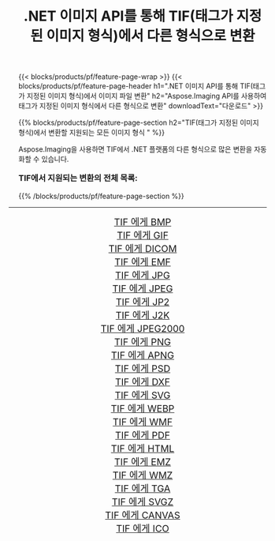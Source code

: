 ﻿---
title: .NET 이미지 API를 통해 TIF(태그가 지정된 이미지 형식)에서 다른 형식으로 변환 
weight: 3920
url: /ko/net/conversion/from/tif/ 
lang: ko
langdirlevel: 2
locales: zh-hans,ja,it,ru,de,es,fr,nl,id,lt,pl,pt,vi,tr,ko,zh-hant,ar,hi,th,sv,cs,uk,he
description: Aspose.Imaging을 사용하면 TIF(태그가 지정된 이미지 형식) 에서 다른 형식으로 쉽게 변환할 수 있습니다.
---

{{< blocks/products/pf/feature-page-wrap >}}
{{< blocks/products/pf/feature-page-header h1=".NET 이미지 API를 통해 TIF(태그가 지정된 이미지 형식)에서 이미지 파일 변환" h2="Aspose.Imaging API를 사용하여 태그가 지정된 이미지 형식에서 다른 형식으로 변환" downloadText="다운로드" >}}


{{% blocks/products/pf/feature-page-section  h2="TIF(태그가 지정된 이미지 형식)에서 변환할 지원되는 모든 이미지 형식 " %}}
<p align=justify>Aspose.Imaging을 사용하면 TIF에서 .NET 플랫폼의 다른 형식으로 많은 변환을 자동화할 수 있습니다.</p>
<h3 style="margin-top:16px;">
TIF에서 지원되는 변환의 전체 목록:
</h3>
{{% /blocks/products/pf/feature-page-section %}}
<div class="container-fluid productfamilypage bg-gray">
    <div class="convertypes bg-gray agp-content section">
        <div class="container">
		<hr style="margin-left:-20px;"/>
		<div class="row other-converters" style="gap: 10px;font-size: 19px;text-align:center;">
		    <div class='col-md-3 other-converter remove-lp remove-rp'><a href="/imaging/ko/net/conversion/tif-to-bmp/" style="padding:15px;">TIF 에게 BMP</a></div><div class='col-md-3 other-converter remove-lp remove-rp'><a href="/imaging/ko/net/conversion/tif-to-gif/" style="padding:15px;">TIF 에게 GIF</a></div><div class='col-md-3 other-converter remove-lp remove-rp'><a href="/imaging/ko/net/conversion/tif-to-dicom/" style="padding:15px;">TIF 에게 DICOM</a></div><div class='col-md-3 other-converter remove-lp remove-rp'><a href="/imaging/ko/net/conversion/tif-to-emf/" style="padding:15px;">TIF 에게 EMF</a></div><div class='col-md-3 other-converter remove-lp remove-rp'><a href="/imaging/ko/net/conversion/tif-to-jpg/" style="padding:15px;">TIF 에게 JPG</a></div><div class='col-md-3 other-converter remove-lp remove-rp'><a href="/imaging/ko/net/conversion/tif-to-jpeg/" style="padding:15px;">TIF 에게 JPEG</a></div><div class='col-md-3 other-converter remove-lp remove-rp'><a href="/imaging/ko/net/conversion/tif-to-jp2/" style="padding:15px;">TIF 에게 JP2</a></div><div class='col-md-3 other-converter remove-lp remove-rp'><a href="/imaging/ko/net/conversion/tif-to-j2k/" style="padding:15px;">TIF 에게 J2K</a></div><div class='col-md-3 other-converter remove-lp remove-rp'><a href="/imaging/ko/net/conversion/tif-to-jpeg2000/" style="padding:15px;">TIF 에게 JPEG2000</a></div><div class='col-md-3 other-converter remove-lp remove-rp'><a href="/imaging/ko/net/conversion/tif-to-png/" style="padding:15px;">TIF 에게 PNG</a></div><div class='col-md-3 other-converter remove-lp remove-rp'><a href="/imaging/ko/net/conversion/tif-to-apng/" style="padding:15px;">TIF 에게 APNG</a></div><div class='col-md-3 other-converter remove-lp remove-rp'><a href="/imaging/ko/net/conversion/tif-to-psd/" style="padding:15px;">TIF 에게 PSD</a></div><div class='col-md-3 other-converter remove-lp remove-rp'><a href="/imaging/ko/net/conversion/tif-to-dxf/" style="padding:15px;">TIF 에게 DXF</a></div><div class='col-md-3 other-converter remove-lp remove-rp'><a href="/imaging/ko/net/conversion/tif-to-svg/" style="padding:15px;">TIF 에게 SVG</a></div><div class='col-md-3 other-converter remove-lp remove-rp'><a href="/imaging/ko/net/conversion/tif-to-webp/" style="padding:15px;">TIF 에게 WEBP</a></div><div class='col-md-3 other-converter remove-lp remove-rp'><a href="/imaging/ko/net/conversion/tif-to-wmf/" style="padding:15px;">TIF 에게 WMF</a></div><div class='col-md-3 other-converter remove-lp remove-rp'><a href="/imaging/ko/net/conversion/tif-to-pdf/" style="padding:15px;">TIF 에게 PDF</a></div><div class='col-md-3 other-converter remove-lp remove-rp'><a href="/imaging/ko/net/conversion/tif-to-html/" style="padding:15px;">TIF 에게 HTML</a></div><div class='col-md-3 other-converter remove-lp remove-rp'><a href="/imaging/ko/net/conversion/tif-to-emz/" style="padding:15px;">TIF 에게 EMZ</a></div><div class='col-md-3 other-converter remove-lp remove-rp'><a href="/imaging/ko/net/conversion/tif-to-wmz/" style="padding:15px;">TIF 에게 WMZ</a></div><div class='col-md-3 other-converter remove-lp remove-rp'><a href="/imaging/ko/net/conversion/tif-to-tga/" style="padding:15px;">TIF 에게 TGA</a></div><div class='col-md-3 other-converter remove-lp remove-rp'><a href="/imaging/ko/net/conversion/tif-to-svgz/" style="padding:15px;">TIF 에게 SVGZ</a></div><div class='col-md-3 other-converter remove-lp remove-rp'><a href="/imaging/ko/net/conversion/tif-to-canvas/" style="padding:15px;">TIF 에게 CANVAS</a></div><div class='col-md-3 other-converter remove-lp remove-rp'><a href="/imaging/ko/net/conversion/tif-to-ico/" style="padding:15px;">TIF 에게 ICO</a></div>
                </div>
        </div>
    </div>
</div>
<br/>

